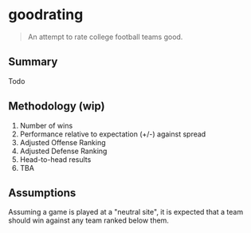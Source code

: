 # goodrating

> An attempt to rate college football teams good.

## Summary

Todo

## Methodology (wip)

1. Number of wins
2. Performance relative to expectation (+/-) against spread
3. Adjusted Offense Ranking
4. Adjusted Defense Ranking
5. Head-to-head results
6. TBA

## Assumptions

Assuming a game is played at a "neutral site", it is expected that a team should win against any team ranked below them.
